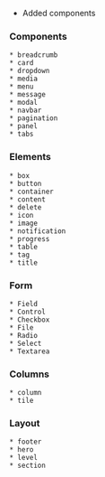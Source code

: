* Added components

### Components 
	* breadcrumb	
	* card
	* dropdown	
	* media
	* menu
	* message	
	* modal
	* navbar	
	* pagination
	* panel
	* tabs

### Elements

	* box	
	* button
	* container
	* content	
	* delete
	* icon	
	* image
	* notification
	* progress
	* table
	* tag
	* title

### Form

   	* Field
	* Control
    * Checkbox
    * File
    * Radio
    * Select
    * Textarea

### Columns

    * column	
    * tile

### Layout 

    * footer	
    * hero	
    * level
    * section
